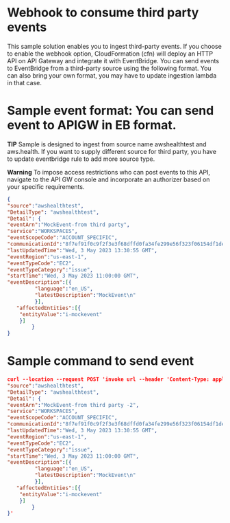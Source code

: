 # Webhook to consume third party events

This sample solution enables you to ingest third-party events. If you choose to enable the webhook option, CloudFormation (cfn) will deploy an HTTP API on API Gateway and integrate it with EventBridge. You can send events to EventBridge from a third-party source using the following format. You can also bring your own format, you may have to update ingestion lambda in that case.

# Sample event format: You can send event to APIGW in EB format.
**TIP** Sample is designed to ingest from source name awshealthtest and aws.health. If you want to supply different source for third party, you have to update eventbridge rule to add more source type.

**Warning** To impose access restrictions who can post events to this API, navigate to the API GW console and incorporate an authorizer based on your specific requirements.

```json
{
"source":"awshealthtest",
"DetailType": "awshealthtest", 
"Detail": {
"eventArn":"MockEvent-from third party",
"service":"WORKSPACES",
"eventScopeCode":"ACCOUNT_SPECIFIC",
"communicationId":"8f7ef91f0c9f2f3e3f68dffd0fa34fe299e56f323f06154df1de185d0e3f49bf",
"lastUpdatedTime":"Wed, 3 May 2023 13:30:55 GMT",
"eventRegion":"us-east-1",
"eventTypeCode":"EC2",
"eventTypeCategory":"issue",
"startTime":"Wed, 3 May 2023 11:00:00 GMT",
"eventDescription":[{
         "language":"en_US",
         "latestDescription":"MockEvent\n"
         }],
   "affectedEntities":[{
    "entityValue":"i-mockevent"
    }]
        }   
}
```

# Sample command to send event

```json
curl --location --request POST 'invoke url --header 'Content-Type: application/json' --data-raw '{
"source":"awshealthtest",
"DetailType": "awshealthtest", 
"Detail": {
"eventArn":"MockEvent-from third party -2",
"service":"WORKSPACES",
"eventScopeCode":"ACCOUNT_SPECIFIC",
"communicationId":"8f7ef91f0c9f2f3e3f68dffd0fa34fe299e56f323f06154df1de185d0e3f49bf",
"lastUpdatedTime":"Wed, 3 May 2023 13:30:55 GMT",
"eventRegion":"us-east-1",
"eventTypeCode":"EC2",
"eventTypeCategory":"issue",
"startTime":"Wed, 3 May 2023 11:00:00 GMT",
"eventDescription":[{
         "language":"en_US",
         "latestDescription":"MockEvent\n"
         }],
   "affectedEntities":[{
    "entityValue":"i-mockevent"
    }]
        }   
}'

